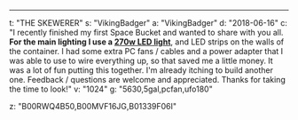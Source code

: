 ---
t: "THE SKEWERER"
s: "VikingBadger"
a: "VikingBadger"
d: "2018-06-16"
c: "I recently finished my first Space Bucket and wanted to share with you all. <strong>For the main lighting I use a <a href='https://www.amazon.com/Roleadro-Hydroponic-Efficiency-Indoor-Greenhouse/dp/B00RWQ4B50/ref=as_li_ss_tl?ie=UTF8&qid=1513181869&sr=8-1-spons&keywords=270w+roleadro&psc=1&linkCode=ll1&tag=spacbuck-20&linkId=4350a8b1d85382171d1904880e980d99'>270w LED light</a></strong>, and LED strips on the walls of the container. I had some extra PC fans / cables and a power adapter that I was able to use to wire everything up, so that saved me a little money. It was a lot of fun putting this together. I'm already itching to build another one. Feedback / questions are welcome and appreciated. Thanks for taking the time to look!"
v: "1024"
g: "5630,5gal,pcfan,ufo180"

z: "B00RWQ4B50,B00MVF16JG,B01339F06I"
